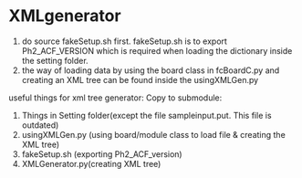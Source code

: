# XMLgenerator
1. do source fakeSetup.sh first. fakeSetup.sh is to export Ph2_ACF_VERSION which is required when loading the dictionary inside the setting folder.
2. the way of loading data by using the board class in fcBoardC.py and creating an XML tree can be found inside the usingXMLGen.py

useful things for xml tree generator:
Copy to submodule:
1. Things in Setting folder(except the file sampleinput.put. This file is outdated)
2. usingXMLGen.py (using board/module class to load file & creating the XML tree)
3. fakeSetup.sh (exporting Ph2_ACF_version)
4. XMLGenerator.py(creating XML tree)

